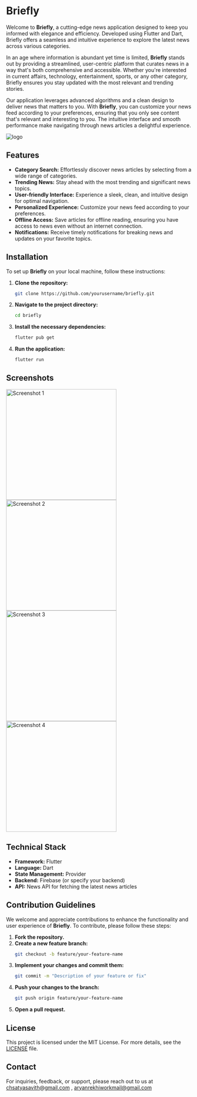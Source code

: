 # Briefly

Welcome to **Briefly**, a cutting-edge news application designed to keep you informed with elegance and efficiency. Developed using Flutter and Dart, Briefly offers a seamless and intuitive experience to explore the latest news across various categories.

In an age where information is abundant yet time is limited, **Briefly** stands out by providing a streamlined, user-centric platform that curates news in a way that's both comprehensive and accessible. Whether you're interested in current affairs, technology, entertainment, sports, or any other category, Briefly ensures you stay updated with the most relevant and trending stories.

Our application leverages advanced algorithms and a clean design to deliver news that matters to you. With **Briefly**, you can customize your news feed according to your preferences, ensuring that you only see content that's relevant and interesting to you. The intuitive interface and smooth performance make navigating through news articles a delightful experience.

<img src="images/anilogo.gif" alt="logo">

## Features

- **Category Search:** Effortlessly discover news articles by selecting from a wide range of categories.
- **Trending News:** Stay ahead with the most trending and significant news topics.
- **User-friendly Interface:** Experience a sleek, clean, and intuitive design for optimal navigation.
- **Personalized Experience:** Customize your news feed according to your preferences.
- **Offline Access:** Save articles for offline reading, ensuring you have access to news even without an internet connection.
- **Notifications:** Receive timely notifications for breaking news and updates on your favorite topics.

## Installation

To set up **Briefly** on your local machine, follow these instructions:

1. **Clone the repository:**
    ```bash
    git clone https://github.com/yourusername/briefly.git
    ```

2. **Navigate to the project directory:**
    ```bash
    cd briefly
    ```

3. **Install the necessary dependencies:**
    ```bash
    flutter pub get
    ```

4. **Run the application:**
    ```bash
    flutter run
    ```

## Screenshots

<div style="display: flex; flex-wrap: wrap;">
  <img src="images/IMG-20240707-WA0012.jpg" alt="Screenshot 1" width="300">
  <img src="images/IMG-20240707-WA0013.jpg" alt="Screenshot 2" width="300">
  <img src="images/IMG-20240707-WA0014.jpg" alt="Screenshot 3" width="300">
  <img src="images/IMG-20240707-WA0015.jpg" alt="Screenshot 4" width="300">
</div>

## Technical Stack

- **Framework:** Flutter
- **Language:** Dart
- **State Management:** Provider
- **Backend:** Firebase (or specify your backend)
- **API:** News API for fetching the latest news articles

## Contribution Guidelines

We welcome and appreciate contributions to enhance the functionality and user experience of **Briefly**. To contribute, please follow these steps:

1. **Fork the repository.**
2. **Create a new feature branch:**
    ```bash
    git checkout -b feature/your-feature-name
    ```
3. **Implement your changes and commit them:**
    ```bash
    git commit -m "Description of your feature or fix"
    ```
4. **Push your changes to the branch:**
    ```bash
    git push origin feature/your-feature-name
    ```
5. **Open a pull request.**

## License

This project is licensed under the MIT License. For more details, see the [LICENSE](LICENSE) file.

## Contact

For inquiries, feedback, or support, please reach out to us at [chsatyasavith@gmail.com](mailto:chsatyasavith@gmail.com) , [aryanrekhiworkmail@gmail.com](mailto:aryanrekhiworkmail@gmail.com) 
